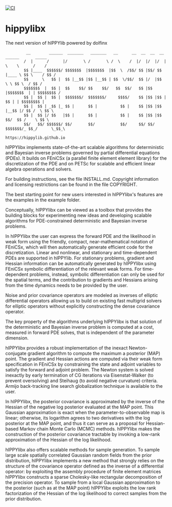 [![CI](https://github.com/V-Rang/testing_for_github_operations/actions/workflows/ci_testing.yml/badge.svg?branch=main)](https://github.com/V-Rang/testing_for_github_operations/actions/workflows/ci_testing.yml)

# hippylibx
The next version of hIPPYlib powered by dolfinx

```
         __        ______  _______   _______   __      __  __  __  __     ______       _____  
        /  |      /      |/       \ /       \ /  \    /  |/  |/  |/  |    \    \      /    /     
        $$ |____  $$$$$$/ $$$$$$$  |$$$$$$$  |$$  \  /$$/ $$ |$$/ $$ |____ \ $$ \    / $$ /   
        $$      \   $$ |  $$ |__$$ |$$ |__$$ | $$  \/$$/  $$ |/  |$$      \ \ $$ \  / $$ /    
        $$$$$$$  |  $$ |  $$    $$/ $$    $$/   $$  $$/   $$ |$$ |$$$$$$$  | | $$$$$$$$ /     
        $$ |  $$ |  $$ |  $$$$$$$/  $$$$$$$/     $$$$/    $$ |$$ |$$ |  $$ | | $$$$$$$$ |     
        $$ |  $$ | _$$ |_ $$ |      $$ |          $$ |    $$ |$$ |$$ |__$$ |/ $$ /  \ $$ \    
        $$ |  $$ |/ $$   |$$ |      $$ |          $$ |    $$ |$$ |$$    $$/  $$ /    \ $$ \   
        $$/   $$/ $$$$$$/ $$/       $$/           $$/     $$/ $$/ $$$$$$$/_ $$_/      \_$$_\  

```
```
https://hippylib.github.io
```

hIPPYlibx implements state-of-the-art scalable algorithms for deterministic and Bayesian inverse problems governed by partial differential equations (PDEs). It builds on FEniCSx (a parallel finite element element library) for the discretization of the PDE and on PETSc for scalable and efficient linear algebra operations and solvers.

For building instructions, see the file INSTALL.md. Copyright information and licensing restrictions can be found in the file COPYRIGHT.

The best starting point for new users interested in hIPPYlibx's features are the examples in the example folder.

Conceptually, hIPPYlibx can be viewed as a toolbox that provides the building blocks for experimenting new ideas and developing scalable algorithms for PDE-constrained deterministic and Bayesian inverse problems.

In hIPPYlibx the user can express the forward PDE and the likelihood in weak form using the friendly, compact, near-mathematical notation of FEniCSx, which will then automatically generate efficient code for the discretization. Linear and nonlinear, and stationary and time-dependent PDEs are supported in hIPPYlib. For stationary problems, gradient and Hessian information can be automatically generated by hIPPYlibx using FEniCSx symbolic differentiation of the relevant weak forms. For time-dependent problems, instead, symbolic differentiation can only be used for the spatial terms, and the contribution to gradients and Hessians arising from the time dynamics needs to be provided by the user.

Noise and prior covariance operators are modeled as inverses of elliptic differential operators allowing us to build on existing fast multigrid solvers for elliptic operators without explicitly constructing the dense covariance operator.

The key property of the algorithms underlying hIPPYlibx is that solution of the deterministic and Bayesian inverse problem is computed at a cost, measured in forward PDE solves, that is independent of the parameter dimension.

hIPPYlibx provides a robust implementation of the inexact Newton-conjugate gradient algorithm to compute the maximum a posterior (MAP) point. The gradient and Hessian actions are computed via their weak form specification in FEniCSx by constraining the state and adjoint variables to satisfy the forward and adjoint problem. The Newton system is solved inexactly by early termination of CG iterations via Eisenstat-Walker (to prevent oversolving) and Steihaug (to avoid negative curvature) criteria. Armijo back-tracking line search globalization technique is available to the user.

In hIPPYlibx, the posterior covariance is approximated by the inverse of the Hessian of the negative log posterior evaluated at the MAP point. This Gaussian approximation is exact when the parameter-to-observable map is linear; otherwise, its logarithm agrees to two derivatives with the log posterior at the MAP point, and thus it can serve as a proposal for Hessian-based Markov chain Monte Carlo (MCMC) methods. hIPPYlibx makes the construction of the posterior covariance tractable by invoking a low-rank approximation of the Hessian of the log likelihood.

hIPPYlibx also offers scalable methods for sample generation. To sample large scale spatially correlated Gaussian random fields from the prior distribution, hIPPYlibx implements a new method that strongly relies on the structure of the covariance operator defined as the inverse of a differential operator: by exploiting the assembly procedure of finite element matrices hIPPYlibx constructs a sparse Cholesky-like rectangular decomposition of the precision operator. To sample from a local Gaussian approximation to the posterior (such as at the MAP point) hIPPYlibx exploits the low rank factorization of the Hessian of the log likelihood to correct samples from the prior distribution.